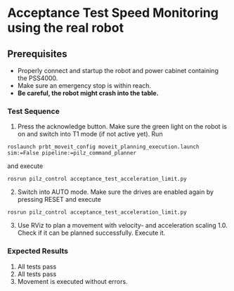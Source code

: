 <!--
Copyright © 2020 Pilz GmbH & Co. KG

Licensed under the Apache License, Version 2.0 (the "License");
you may not use this file except in compliance with the License.
You may obtain a copy of the License at

    http://www.apache.org/licenses/LICENSE-2.0

Unless required by applicable law or agreed to in writing, software
distributed under the License is distributed on an "AS IS" BASIS,
WITHOUT WARRANTIES OR CONDITIONS OF ANY KIND, either express or implied.
See the License for the specific language governing permissions and
limitations under the License.

-->

# Acceptance Test Speed Monitoring using the real robot

## Prerequisites
  - Properly connect and startup the robot and power cabinet containing the PSS4000.
  - Make sure an emergency stop is within reach.
  - **Be careful, the robot might crash into the table.**

### Test Sequence

  1. Press the acknowledge button. Make sure the green light on the robot is on and switch into T1 mode (if not active yet). Run
  ```
  roslaunch prbt_moveit_config moveit_planning_execution.launch sim:=False pipeline:=pilz_command_planner
  ```
  and execute
  ```
  rosrun pilz_control acceptance_test_acceleration_limit.py
  ```
  2. Switch into AUTO mode. Make sure the drives are enabled again by pressing RESET and execute
  ```
  rosrun pilz_control acceptance_test_acceleration_limit.py
  ```
  3. Use RViz to plan a movement with velocity- and acceleration scaling 1.0. Check if it can be planned successfully. Execute it.

### Expected Results
  1. All tests pass
  2. All tests pass
  3. Movement is executed without errors.
